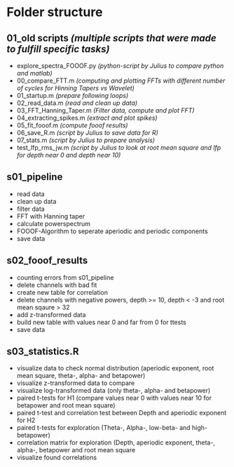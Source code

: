 # Folder structure

## 01_old scripts *(multiple scripts that were made to fulfill specific tasks)*

* explore_spectra_FOOOF.py *(python-script by Julius to compare python and matlab)*
* 00_compare_FTT.m *(computing and plotting FFTs with different number of cycles for Hinning Tapers vs Wavelet)*
* 01_startup.m *(prepare following loops)* 
* 02_read_data.m *(read and clean up data)*
* 03_FFT_Hanning_Taper.m *(Filter data, compute and plot FFT)*
* 04_extracting_spikes.m *(extract and plot spikes)*
* 05_fit_fooof.m *(compute fooof results)*
* 06_save_R.m *(script by Julius to save data for R)*
* 07_stats.m *(script by Julius to prepare analysis)*
* test_lfp_rms_jw.m *(script by Julius to look at root mean square and lfp for depth near 0 and depth near 10)*


## s01_pipeline

* read data
* clean up data
* filter data
* FFT with Hanning taper
* calculate powerspectrum
* FOOOF-Algorithm to seperate aperiodic and periodic components
* save data

## s02_fooof_results

* counting errors from s01_pipeline
* delete channels with bad fit
* create new table for correlation
* delete channels with negative powers, depth >= 10, depth < -3 and root mean sqaure > 32
* add z-transformed data 
* build new table with values near 0 and far from 0 for ttests
* save data

## s03_statistics.R

* visualize data to check normal distribution (aperiodic exponent, root mean square, theta-, alpha- and betapower)
* visualize z-transformed data to compare
* visualize log-transformed data (only theta-, alpha- and betapower)
* paired t-tests for H1 (compare values near 0 with values near 10 for betapower and root mean square)
* paired t-test and correlation test between Depth and aperiodic exponent for H2
* paired t-tests for exploration (Theta-, Alpha-, low-beta- and high-betapower)
* correlation matrix for exploration (Depth, aperiodic exponent, theta-, alpha-, betapower and root mean square
* visualize found correlations


 

